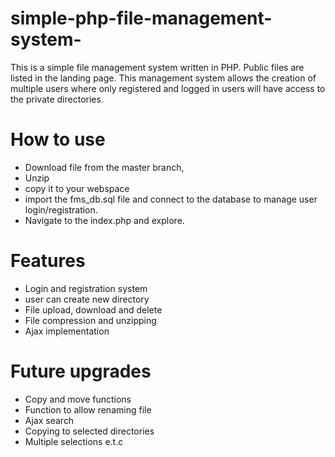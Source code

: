 # simple-php-file-management-system-
This is a simple file management system written in PHP. Public files are listed in the landing page.
This management system allows the creation of multiple users where only registered and logged in users will have access to the private directories.

# How to use
- Download file from the master branch,
- Unzip
- copy it to your webspace
- import the fms_db.sql file and connect to the database to manage user login/registration.
- Navigate to the index.php and explore.

# Features
- Login and registration system
- user can create new directory
- File upload, download and delete
- File compression and unzipping
- Ajax implementation

# Future upgrades
- Copy and move functions
- Function to allow renaming file
- Ajax search
- Copying to selected directories
- Multiple selections e.t.c
